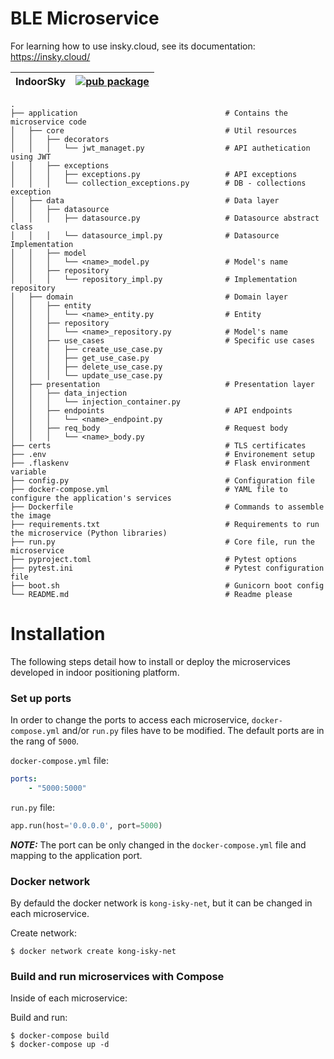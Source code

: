 # BLE Microservice
For learning how to use insky.cloud, see its documentation: https://insky.cloud/

| IndoorSky        | [![pub package](https://img.shields.io/badge/indoorSky-v1.0.0%20Beta-green)](https://insky.cloud/)|
| ---------------- | --------------------------------------------------------------------------------------------------- |
    .
    ├── application                                 # Contains the microservice code                    
    │   ├── core                                    # Util resources
    │   │   ├── decorators
    │   │   │   └── jwt_managet.py                  # API authetication using JWT
    │   │   ├── exceptions
    │   │   │   ├── exceptions.py                   # API exceptions
    │   │   │   └── collection_exceptions.py        # DB - collections exception             
    │   ├── data                                    # Data layer
    │   │   ├── datasource
    │   │   │   ├── datasource.py                   # Datasource abstract class
    │   │   │   └── datasource_impl.py              # Datasource Implementation
    │   │   ├── model
    │   │   │   └── <name>_model.py                 # Model's name
    │   │   ├── repository
    │   │   │   └── repository_impl.py              # Implementation repository
    │   ├── domain                                  # Domain layer
    │   │   ├── entity
    │   │   │   └── <name>_entity.py                # Entity
    │   │   ├── repository
    │   │   │   └── <name>_repository.py            # Model's name
    │   │   ├── use_cases                           # Specific use cases
    │   │   │   ├── create_use_case.py
    │   │   │   ├── get_use_case.py
    │   │   │   ├── delete_use_case.py
    │   │   │   └── update_use_case.py              
    │   ├── presentation                            # Presentation layer
    │   │   ├── data_injection
    │   │   │   └── injection_container.py      
    │   │   ├── endpoints                           # API endpoints
    │   │   │   └── <name>_endpoint.py
    │   │   ├── req_body                            # Request body
    │   │   │   └── <name>_body.py
    ├── certs                                       # TLS certificates     
    ├── .env                                        # Environement setup
    ├── .flaskenv                                   # Flask environment variable
    ├── config.py                                   # Configuration file
    ├── docker-compose.yml                          # YAML file to configure the application's services
    ├── Dockerfile                                  # Commands to assemble the image
    ├── requirements.txt                            # Requirements to run the microservice (Python libraries)
    ├── run.py                                      # Core file, run the microservice
    ├── pyproject.toml                              # Pytest options
    ├── pytest.ini                                  # Pytest configuration file
    ├── boot.sh                                     # Gunicorn boot config
    └── README.md                                   # Readme please

# Installation

The following steps detail how to install or deploy the microservices developed in indoor positioning platform.

### Set up ports

In order to change the ports to access each microservice, `docker-compose.yml` and/or `run.py` files have to be modified. 
The default ports are in the rang of `5000`.

`docker-compose.yml` file:
```yml
ports:
    - "5000:5000"
```

`run.py` file:
```python
app.run(host='0.0.0.0', port=5000)
```

**_NOTE:_**
The port can be only changed in the `docker-compose.yml` file and mapping to the application port.


### Docker network

By defauld the docker network is `kong-isky-net`, but it can be changed in each microservice.

Create network:
```shell
$ docker network create kong-isky-net
```

### Build and run microservices with Compose

Inside of each microservice:

Build and run:
```shell
$ docker-compose build
$ docker-compose up -d
```